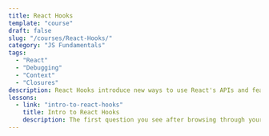 ```yaml
---
title: React Hooks
template: "course"
draft: false
slug: "/courses/React-Hooks/"
category: "JS Fundamentals"
tags:
  - "React"
  - "Debugging"
  - "Context"
  - "Closures"
description: React Hooks introduce new ways to use React's APIs and features, while writing less code to do so! But what's the big deal? Why should you care about Hooks? Do you need to refactor all your old code? And why do I see so many people sharing hooks online? This course will introduce engineers to React Hooks, the differences between writing Class Components and Hooked Components, and some common patterns in writing components with Hooks.
lessons: 
  - link: "intro-to-react-hooks"
    title: Intro to React Hooks
    description: The first question you see after browsing through your news and hearing conversations from your fellow engineers is what are Hooks? What can you do with Hooks? How do they compare to writing React with classes? These questions, and more, will be covered in this lesson.
---
```

